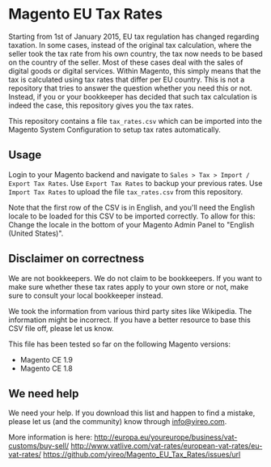 Magento EU Tax Rates
====================

Starting from 1st of January 2015, EU tax regulation has changed regarding taxation. In some cases, 
instead of the original tax calculation,
where the seller took the tax rate from his own country, the tax now needs to be based on the country of
the seller. Most of these cases deal with the sales of digital goods or digital services.
Within Magento, this simply means that the tax is calculated using tax rates that differ per EU
country. This is not a repository that tries to answer the question whether you need this or not. Instead, if you or your
bookkeeper has decided that such tax calculation is indeed the case, this repository gives you the tax rates.

This repository contains a file `tax_rates.csv` which can be imported into the Magento System Configuration 
to setup tax rates automatically.

## Usage
Login to your Magento backend and navigate to `Sales > Tax > Import / Export Tax Rates`. 
Use `Export Tax Rates` to backup your previous rates. Use `Import Tax Rates` to upload the file 
`tax_rates.csv` from this repository.

Note that the first row of the CSV is in English, and you'll need the English locale to be loaded for this CSV
to be imported correctly. To allow for this: Change the locale in the bottom of your Magento Admin Panel
to "English (United States)".

## Disclaimer on correctness
We are not bookkeepers. We do not claim to be bookkeepers. If you want to make sure whether these tax rates apply to your own
store or not, make sure to consult your local bookkeeper instead.

We took the information from various third party sites like Wikipedia. The information might be incorrect.
If you have a better resource to base this CSV file off, please let us know.

This file has been tested so far on the following Magento versions:
* Magento CE 1.9
* Magento CE 1.8

## We need help
We need your help. If you download this list and happen to find a mistake, please let us (and the community)
know through info@yireo.com.

More information is here:
http://europa.eu/youreurope/business/vat-customs/buy-sell/
http://www.vatlive.com/vat-rates/european-vat-rates/eu-vat-rates/
https://github.com/yireo/Magento_EU_Tax_Rates/issues/url
